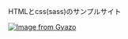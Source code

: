 HTMLとcss(sass)のサンプルサイト

[![Image from Gyazo](https://i.gyazo.com/55364a9bd437d5aed5f27587dcc8a6f5.gif)](https://gyazo.com/55364a9bd437d5aed5f27587dcc8a6f5)